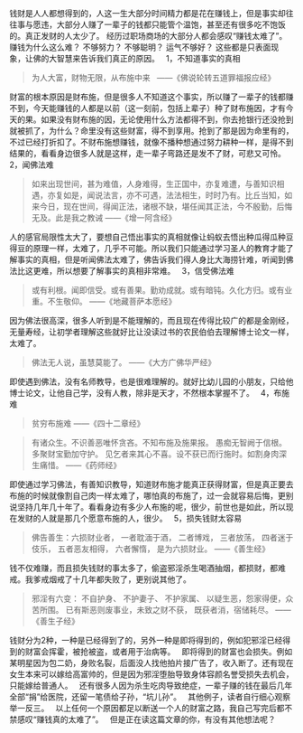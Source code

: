 钱财是人人都想得到的，人这一生大部分时间精力都是花在赚钱上，但是事实却往往事与愿违，大部分人赚了一辈子的钱都只能管个温饱，甚至还有很多吃不饱饭的。真正发财的人太少了。
经历过职场商场的大部分人都会感叹“赚钱太难了”。
赚钱为什么这么难？
不够努力？
不够聪明？
运气不够好？
这些都是只表面现象，让佛的大智慧来告诉我们真正的原因。
&nbsp;
1，不知道事实的真相

> 为人大富，财物无限，从布施中来  
> ——《佛说轮转五道罪福报应经》

财富的根本原因是财布施，但是很多人不知道这个事实，所以赚了一辈子的钱都赚不到，今天能赚钱的人都是以前（这一刻前，包括上辈子）种了财布施因，才有今天的果。如果没有财布施的因，无论使用什么方法都得不到，你去抢银行还没抢到就被抓了，为什么？命里没有这些财富，得不到享用。抢到了那是因为命里有的，不过已经打折扣了。不财布施想赚钱，就像不播种想通过努力耕种一样，是得不到结果的，看看身边很多人就是这样，走一辈子弯路还是发不了财，可悲又可怜。
&nbsp;
2，闻佛法难

> 如来出现世间，甚为难值，人身难得，生正国中，亦复难遭，与善知识相遇，亦复如是，闻说法言，亦不可遇，法法相生，时时乃有。比丘当知，如来今日，现在世间，得闻正法，诸根不缺，堪任闻其正法，今不殷勤，后悔无及。此是我之教诫
> ——《增一阿含经》

人的感官局限性太大了，要想自己悟出事实的真相就像让蚂蚁去悟出种瓜得瓜种豆得豆的原理一样，太难了，几乎不可能。所以我们只能通过学习圣人的教育才能了解事实的真相，但是听闻佛法太难了，佛告诉我们得人身比大海捞针难，听闻到佛法比这更难，所以想要了解事实的真相非常难。
&nbsp;
3，信受佛法难

> 或有利根。闻即信受。或有善果。勤劝成就。或有暗钝。久化方归。或有业重。不生敬仰。
> ——《地藏菩萨本愿经》

因为佛法很高深，很多人听到是不能理解的，而且现在传得比较广的都是金刚经，无量寿经，让初学者理解这些就好比让没读过书的农民伯伯去理解博士论文一样，太难了。

> 佛法无人说，虽慧莫能了。
> ——《大方广佛华严经》

即使遇到佛法，没有名师教导，也是很难理解的。就好比幼儿园的小朋友，只给他博士论文，让他自己学，没有人教，除非是天才，不然根本掌握不了。
&nbsp;
4，布施难

> 贫穷布施难
> ——《四十二章经》

> 有诸众生。不识善恶唯怀贪吝。不知布施及施果报。
> 愚痴无智阙于信根。多聚财宝勤加守护。
> 见乞者来其心不喜。设不获已而行施时。如割身肉深生痛惜。
> ——《药师经》

即使通过学习佛法，有善知识教导，知道财布施才能真正获得财富，但是真正要去布施的时候就像割自己肉一样太难了，哪怕真的布施了，过一会就容易后悔，更别说坚持几年几十年了。看看身边有多少人布施的呢，很少，前世也是如此，所以现在发财的人就是那几个愿意布施的人，很少。
&nbsp;
5，损失钱财太容易

> 佛告善生：六损财业者，
> 一者耽湎于酒，
> 二者博戏，
> 三者放荡，
> 四者迷于伎乐，
> 五者恶友相得，
> 六者懈惰，
> 是为六损财业。
> ——《善生经》

钱不仅难赚，而且损失钱财的事太多了，偷盗邪淫杀生喝酒抽烟，都损财，都难戒。我爹戒烟戒了十几年都失败了，更别说其他了。

> 邪淫有六变：
> 不自护身、
> 不护妻子、
> 不护家属、
> 以疑生恶，怨家得便，众苦所围。
> 已有斯恶则废事业，未致之财不获，
> 既获者消，宿储耗尽。
>  ——《善生子经》

钱财分为2种，一种是已经得到了的，另外一种是即将得到的，例如犯邪淫已经得到的财富会挥霍，被抢被盗，或者用于治病等。
&nbsp;
即将得到的财富也会损失。例如某明星因为包二奶，身败名裂，后面没人找他拍片接广告了，收入断了。还有现在女生本来可以嫁给高富帅的，但是因为邪淫堕胎导致身体容颜名誉受损失去机会，只能嫁给普通人。
&nbsp;
还有很多人因为杀生吃肉导致绝症，一辈子赚的钱在最后几年全部“捐”给医院，还留一笔债给子孙，“坑儿孙”。
&nbsp;
其他例子，读者自行细心观察举一反三。
&nbsp;
以上任何一个原因都足以断送一个人的财富之路，我自己写完后都不禁感叹“赚钱真的太难了”。
&nbsp;
但是正在读这篇文章的你，有没有其他想法呢？